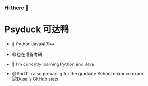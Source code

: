 ### Hi there 👋
# Psyduck 可达鸭
- 🌱 Python Java学习中
- 😄也在准备考研

- 🌱 I’m currently learning  Python and Java
- 😄And I'm also preparing for the graduate School entrance exam
![Dusai's GitHub stats](https://github-readme-stats.vercel.app/api?username=Psyduck025)


<!--
**Psyduck025/Psyduck025** is a ✨ _special_ ✨ repository because its `README.md` (this file) appears on your GitHub profile.

Here are some ideas to get you started:

- 🔭 I’m currently working on ...
- 🌱 I’m currently learning ...
- 👯 I’m looking to collaborate on ...
- 🤔 I’m looking for help with ...
- 💬 Ask me about ...
- 📫 How to reach me: ...
- 😄 Pronouns: ...
- ⚡ Fun fact: ...
-->
